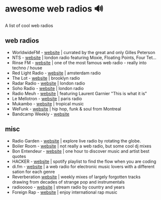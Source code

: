 # awesome web radios :loud_sound:

A list of cool web radios

## web radios

- WorldwideFM - [website](http://worldwidefm.net/) | currated by the great and only Gilles Peterson
- NTS - [website](https://www.nts.live/) | london radio featuring Moxie, Floating Points, Four Tet...
- Rinse FM - [website](http://rinse.fm/) | one of the most famous web radio - really into techno / house
- Red Light Radio - [website](http://redlightradio.net/) | amsterdam radio
- The Lot - [website](http://www.thelotradio.com/) | brooklyn radio
- Radar Radio - [website](http://www.radarradio.com/) | london radio
- Soho Radio - [website](http://www.sohoradiolondon.com/) | london radio
- Radio Meuh - [website](http://www.radiomeuh.com/) | featuring Laurent Garnier "This is what it is"
- Le Mellotron - [website](http://www.lemellotron.com/) | paris radio
- Mukambo - [website](http://www.mukambo.be/) | tropical music
- WeFunk - [website](http://www.wefunkradio.com/radio/play) | hip hop, funk & soul from Montreal
- Bandcamp Weekly - [website](https://bandcamp.com/)

## misc

- Radio Garden - [website](http://radio.garden) | explore live radio by rotating the globe.
- Boiler Room - [website](https://boilerroom.tv/) | not really a web radio, but some cool dj mixes
- Bon Entendeur - [website](http://bonentendeur.com/) | one hour to discover music and artist best quotes
- HACKER - [website](https://open.spotify.com/user/wutangbifi/playlist/0Jt2JW0NTIL6MvV9dSOnqZ) | spotify playlist to find the flow when you are coding
- di.fm - [website](https://www.di.fm) | a web radio for electronic music lovers with a different sation for each genre
- Reverberation [website](http://reverberationradio.com/) | weekly mixes of largely forgotten tracks drawing from decades of strange pop and instrumentals
- radiooooo - [website](http://radiooooo.com/) | stream radio by country and years
- Foreign Rap - [website](http://www.foreignrap.com/) | enjoy international rap music
